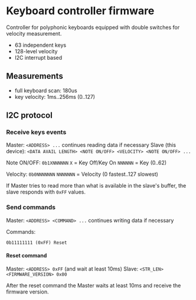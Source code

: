 # Keyboard controller firmware

Controller for polyphonic keyboards equipped with double switches for velocity measurement.

- 63 independent keys
- 128-level velocity
- I2C interrupt based

## Measurements

- full keyboard scan: 180us
- key velocity: 1ms..256ms (0..127)

## I2C protocol

### Receive keys events

Master: `<ADDRESS> ...` continues reading data if necessary
Slave (this device): `<DATA AVAIL LENGTH> <NOTE ON/OFF> <VELOCITY> <NOTE ON/OFF> ...`

Note ON/OFF:
`0b1XNNNNNN`  `X` = Key Off/Key On   `NNNNNN` = Key (0..62)

Velocity:
`0b0NNNNNNN`  `NNNNNNN` = Velocity (0 fastest..127 slowest)

If Master tries to read more than what is available in the slave's buffer, the slave responds with `0xFF` values.

### Send commands

Master: `<ADDRESS> <COMMAND> ...` continues writing data if necessary

Commands:

    0b11111111 (0xFF) Reset

#### Reset command

Master: `<ADDRESS> 0xFF` (and wait at least 10ms)
Slave: `<STR_LEN> <FIRMWARE_VERSION> 0x00`

After the reset command the Master waits at least 10ms and receive the firmware version.

